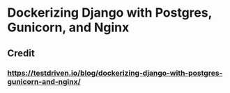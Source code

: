 # Dockerizing Django with Postgres, Gunicorn, and Nginx

## Credit

### https://testdriven.io/blog/dockerizing-django-with-postgres-gunicorn-and-nginx/
